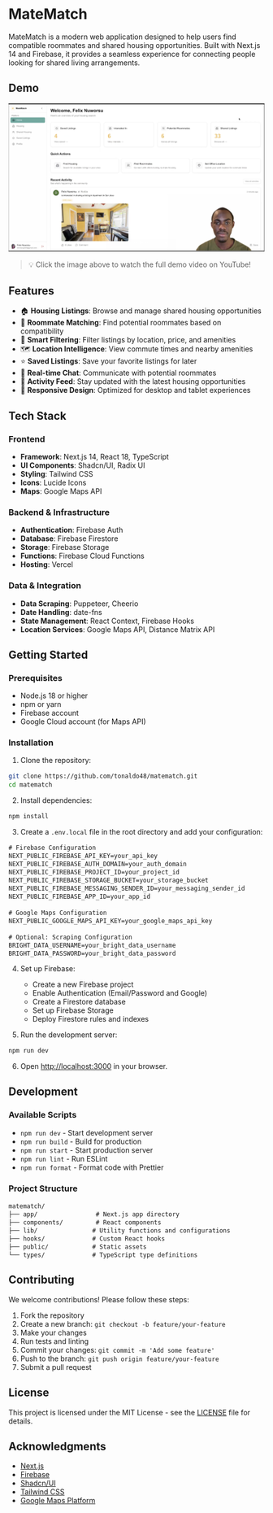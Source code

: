 # MateMatch

MateMatch is a modern web application designed to help users find compatible roommates and shared housing opportunities. Built with Next.js 14 and Firebase, it provides a seamless experience for connecting people looking for shared living arrangements.

## Demo

[![MateMatch Demo](public/images/demoscreenshot.png)](https://youtu.be/p18uDLfRCgI)

> 💡 Click the image above to watch the full demo video on YouTube!

## Features

- 🏠 **Housing Listings**: Browse and manage shared housing opportunities
- 👥 **Roommate Matching**: Find potential roommates based on compatibility
- 🎯 **Smart Filtering**: Filter listings by location, price, and amenities
- 🗺️ **Location Intelligence**: View commute times and nearby amenities
- ⭐ **Saved Listings**: Save your favorite listings for later
- 💬 **Real-time Chat**: Communicate with potential roommates
- 🔔 **Activity Feed**: Stay updated with the latest housing opportunities
- 📱 **Responsive Design**: Optimized for desktop and tablet experiences

## Tech Stack

### Frontend
- **Framework**: Next.js 14, React 18, TypeScript
- **UI Components**: Shadcn/UI, Radix UI
- **Styling**: Tailwind CSS
- **Icons**: Lucide Icons
- **Maps**: Google Maps API

### Backend & Infrastructure
- **Authentication**: Firebase Auth
- **Database**: Firebase Firestore
- **Storage**: Firebase Storage
- **Functions**: Firebase Cloud Functions
- **Hosting**: Vercel

### Data & Integration
- **Data Scraping**: Puppeteer, Cheerio
- **Date Handling**: date-fns
- **State Management**: React Context, Firebase Hooks
- **Location Services**: Google Maps API, Distance Matrix API

## Getting Started

### Prerequisites

- Node.js 18 or higher
- npm or yarn
- Firebase account
- Google Cloud account (for Maps API)

### Installation

1. Clone the repository:
```bash
git clone https://github.com/tonaldo48/matematch.git
cd matematch
```

2. Install dependencies:
```bash
npm install
```

3. Create a `.env.local` file in the root directory and add your configuration:
```env
# Firebase Configuration
NEXT_PUBLIC_FIREBASE_API_KEY=your_api_key
NEXT_PUBLIC_FIREBASE_AUTH_DOMAIN=your_auth_domain
NEXT_PUBLIC_FIREBASE_PROJECT_ID=your_project_id
NEXT_PUBLIC_FIREBASE_STORAGE_BUCKET=your_storage_bucket
NEXT_PUBLIC_FIREBASE_MESSAGING_SENDER_ID=your_messaging_sender_id
NEXT_PUBLIC_FIREBASE_APP_ID=your_app_id

# Google Maps Configuration
NEXT_PUBLIC_GOOGLE_MAPS_API_KEY=your_google_maps_api_key

# Optional: Scraping Configuration
BRIGHT_DATA_USERNAME=your_bright_data_username
BRIGHT_DATA_PASSWORD=your_bright_data_password
```

4. Set up Firebase:
   - Create a new Firebase project
   - Enable Authentication (Email/Password and Google)
   - Create a Firestore database
   - Set up Firebase Storage
   - Deploy Firestore rules and indexes

5. Run the development server:
```bash
npm run dev
```

6. Open [http://localhost:3000](http://localhost:3000) in your browser.

## Development

### Available Scripts

- `npm run dev` - Start development server
- `npm run build` - Build for production
- `npm run start` - Start production server
- `npm run lint` - Run ESLint
- `npm run format` - Format code with Prettier

### Project Structure

```
matematch/
├── app/                # Next.js app directory
├── components/         # React components
├── lib/               # Utility functions and configurations
├── hooks/             # Custom React hooks
├── public/            # Static assets
└── types/             # TypeScript type definitions
```

## Contributing

We welcome contributions! Please follow these steps:

1. Fork the repository
2. Create a new branch: `git checkout -b feature/your-feature`
3. Make your changes
4. Run tests and linting
5. Commit your changes: `git commit -m 'Add some feature'`
6. Push to the branch: `git push origin feature/your-feature`
7. Submit a pull request

## License

This project is licensed under the MIT License - see the [LICENSE](LICENSE) file for details.

## Acknowledgments

- [Next.js](https://nextjs.org/)
- [Firebase](https://firebase.google.com/)
- [Shadcn/UI](https://ui.shadcn.com/)
- [Tailwind CSS](https://tailwindcss.com/)
- [Google Maps Platform](https://developers.google.com/maps)
